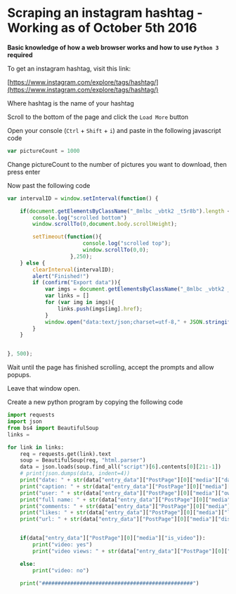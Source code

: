 # Scraping an instagram hashtag - Working as of October 5th  2016

**Basic knowledge of how a web browser works and how to use `Python 3` required**

To get an instagram hashtag, visit this link:

[https://www.instagram.com/explore/tags/hashtag/](https://www.instagram.com/explore/tags/hashtag/)

Where hashtag is the name of your hashtag

Scroll to the bottom of the page and click the `Load More` button

Open your console (`Ctrl` + `Shift` + `i`) and paste in the following javascript code

```javascript
var pictureCount = 1000
```

Change pictureCount to the number of pictures you want to download, then press enter

Now past the following code

```javascript
var intervalID = window.setInterval(function() {

    if(document.getElementsByClassName("_8mlbc _vbtk2 _t5r8b").length < pictureCount){
        console.log("scrolled bottom")
        window.scrollTo(0,document.body.scrollHeight);

        setTimeout(function(){
                        console.log("scrolled top");
                        window.scrollTo(0,0);
                    },250);
    } else {
        clearInterval(intervalID);
        alert("Finished!")
        if (confirm("Export data")){
            var imgs = document.getElementsByClassName("_8mlbc _vbtk2 _t5r8b")
            var links = []
            for (var img in imgs){
                links.push(imgs[img].href);
            }
            window.open("data:text/json;charset=utf-8," + JSON.stringify(links))
        }
    }


}, 500);
```

Wait until the page has finished scrolling, accept the prompts and allow popups.

Leave that window open.

Create a new python program by copying the following code

```python
import requests
import json
from bs4 import BeautifulSoup
links =

for link in links:
    req = requests.get(link).text
    soup = BeautifulSoup(req, "html.parser")
    data = json.loads(soup.find_all("script")[6].contents[0][21:-1])
    # print(json.dumps(data, indent=4))
    print("date: " + str(data["entry_data"]["PostPage"][0]["media"]["date"]))
    print("caption: " + str(data["entry_data"]["PostPage"][0]["media"]["caption"]))
    print("user: " + str(data["entry_data"]["PostPage"][0]["media"]["owner"]["username"]))
    print("full name: " + str(data["entry_data"]["PostPage"][0]["media"]["owner"]["full_name"]))
    print("comments: " + str(data["entry_data"]["PostPage"][0]["media"]["comments"]["count"]))
    print("likes: " + str(data["entry_data"]["PostPage"][0]["media"]["likes"]["count"]))
    print("url: " + str(data["entry_data"]["PostPage"][0]["media"]["display_src"]))


    if(data["entry_data"]["PostPage"][0]["media"]["is_video"]):
        print("video: yes")
        print("video views: " + str(data["entry_data"]["PostPage"][0]["media"]["video_views"]))

    else:
        print("video: no")

    print("################################################")
```
